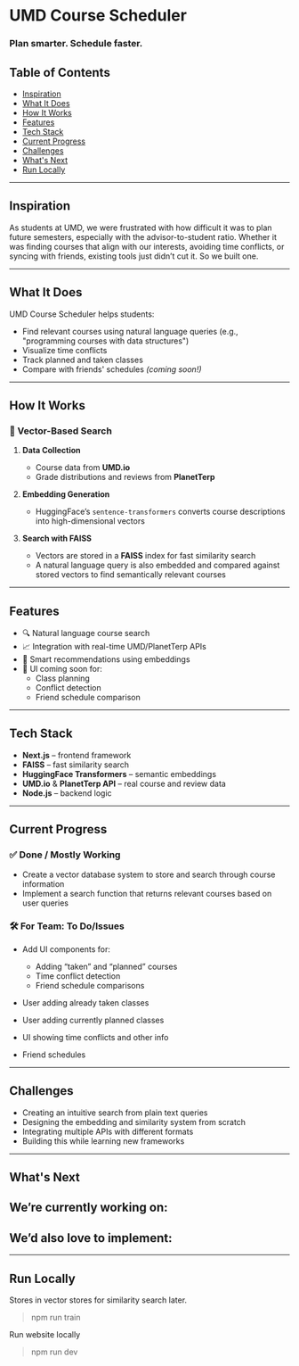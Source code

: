 # UMD Course Scheduler

### Plan smarter. Schedule faster.

## Table of Contents
- [Inspiration](#inspiration)
- [What It Does](#what-it-does)
- [How It Works](#how-it-works)
- [Features](#features)
- [Tech Stack](#tech-stack)
- [Current Progress](#current-progress)
- [Challenges](#challenges)
- [What's Next](#whats-next)
- [Run Locally](#run-locally)

---

## Inspiration

As students at UMD, we were frustrated with how difficult it was to plan future semesters, especially with the advisor-to-student ratio. Whether it was finding courses that align with our interests, avoiding time conflicts, or syncing with friends, existing tools just didn’t cut it. So we built one.

---

## What It Does

UMD Course Scheduler helps students:
- Find relevant courses using natural language queries (e.g., "programming courses with data structures")
- Visualize time conflicts
- Track planned and taken classes
- Compare with friends' schedules *(coming soon!)*

---

## How It Works

### 🧠 Vector-Based Search

1. **Data Collection**
   - Course data from **UMD.io**
   - Grade distributions and reviews from **PlanetTerp**

2. **Embedding Generation**
   - HuggingFace’s `sentence-transformers` converts course descriptions into high-dimensional vectors

3. **Search with FAISS**
   - Vectors are stored in a **FAISS** index for fast similarity search
   - A natural language query is also embedded and compared against stored vectors to find semantically relevant courses

---

## Features

- 🔍 Natural language course search
- 📈 Integration with real-time UMD/PlanetTerp APIs
- 🧠 Smart recommendations using embeddings
- 📅 UI coming soon for:
  - Class planning
  - Conflict detection
  - Friend schedule comparison

---

## Tech Stack

- **Next.js** – frontend framework  
- **FAISS** – fast similarity search  
- **HuggingFace Transformers** – semantic embeddings  
- **UMD.io** & **PlanetTerp API** – real course and review data  
- **Node.js** – backend logic  

---

## Current Progress

### ✅ Done / Mostly Working
- Create a vector database system to store and search through course information
- Implement a search function that returns relevant courses based on user queries

### 🛠️ For Team: To Do/Issues
- Add UI components for:
  - Adding “taken” and “planned” courses
  - Time conflict detection
  - Friend schedule comparisons
 
- User adding already taken classes
- User adding currently planned classes
- UI showing time conflicts and other info
- Friend schedules

---

## Challenges

- Creating an intuitive search from plain text queries  
- Designing the embedding and similarity system from scratch  
- Integrating multiple APIs with different formats  
- Building this while learning new frameworks

---

## What's Next

We’re currently working on:
-

We’d also love to implement:
-

---

## Run Locally

Stores in vector stores for similarity search later.
> npm run train

Run website locally
> npm run dev
